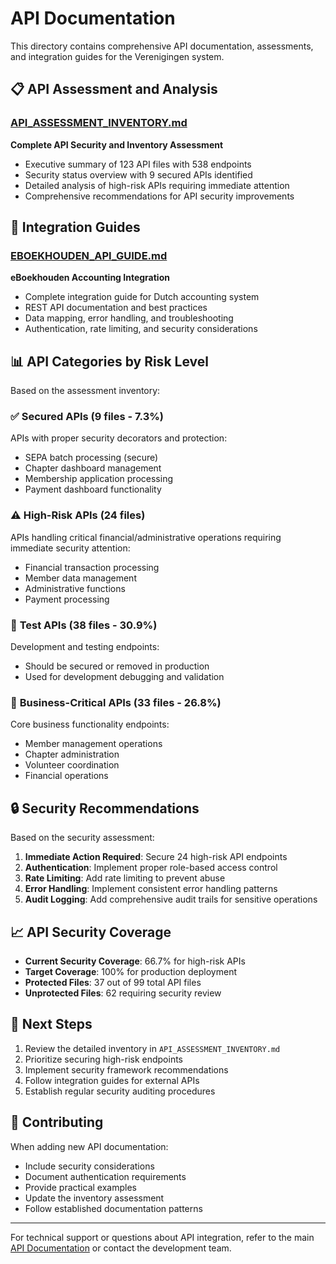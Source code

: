 # API Documentation

This directory contains comprehensive API documentation, assessments, and integration guides for the Verenigingen system.

## 📋 API Assessment and Analysis

### [API_ASSESSMENT_INVENTORY.md](API_ASSESSMENT_INVENTORY.md)
**Complete API Security and Inventory Assessment**
- Executive summary of 123 API files with 538 endpoints
- Security status overview with 9 secured APIs identified
- Detailed analysis of high-risk APIs requiring immediate attention
- Comprehensive recommendations for API security improvements

## 🔌 Integration Guides

### [EBOEKHOUDEN_API_GUIDE.md](EBOEKHOUDEN_API_GUIDE.md)
**eBoekhouden Accounting Integration**
- Complete integration guide for Dutch accounting system
- REST API documentation and best practices
- Data mapping, error handling, and troubleshooting
- Authentication, rate limiting, and security considerations

## 📊 API Categories by Risk Level

Based on the assessment inventory:

### ✅ **Secured APIs** (9 files - 7.3%)
APIs with proper security decorators and protection:
- SEPA batch processing (secure)
- Chapter dashboard management
- Membership application processing
- Payment dashboard functionality

### ⚠️ **High-Risk APIs** (24 files)
APIs handling critical financial/administrative operations requiring immediate security attention:
- Financial transaction processing
- Member data management
- Administrative functions
- Payment processing

### 🧪 **Test APIs** (38 files - 30.9%)
Development and testing endpoints:
- Should be secured or removed in production
- Used for development debugging and validation

### 🏢 **Business-Critical APIs** (33 files - 26.8%)
Core business functionality endpoints:
- Member management operations
- Chapter administration
- Volunteer coordination
- Financial operations

## 🔒 Security Recommendations

Based on the security assessment:

1. **Immediate Action Required**: Secure 24 high-risk API endpoints
2. **Authentication**: Implement proper role-based access control
3. **Rate Limiting**: Add rate limiting to prevent abuse
4. **Error Handling**: Implement consistent error handling patterns
5. **Audit Logging**: Add comprehensive audit trails for sensitive operations

## 📈 API Security Coverage

- **Current Security Coverage**: 66.7% for high-risk APIs
- **Target Coverage**: 100% for production deployment
- **Protected Files**: 37 out of 99 total API files
- **Unprotected Files**: 62 requiring security review

## 🚀 Next Steps

1. Review the detailed inventory in `API_ASSESSMENT_INVENTORY.md`
2. Prioritize securing high-risk endpoints
3. Implement security framework recommendations
4. Follow integration guides for external APIs
5. Establish regular security auditing procedures

## 📝 Contributing

When adding new API documentation:
- Include security considerations
- Document authentication requirements
- Provide practical examples
- Update the inventory assessment
- Follow established documentation patterns

---

For technical support or questions about API integration, refer to the main [API Documentation](../API_DOCUMENTATION.md) or contact the development team.
